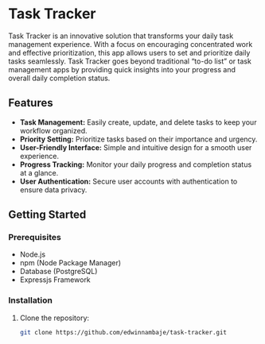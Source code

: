 # Task Tracker

Task Tracker is an innovative solution that transforms your daily task management experience. With a focus on encouraging concentrated work and effective prioritization, this app allows users to set and prioritize daily tasks seamlessly. Task Tracker goes beyond traditional “to-do list” or task management apps by providing quick insights into your progress and overall daily completion status.

## Features

- **Task Management:** Easily create, update, and delete tasks to keep your workflow organized.
- **Priority Setting:** Prioritize tasks based on their importance and urgency.
- **User-Friendly Interface:** Simple and intuitive design for a smooth user experience.
- **Progress Tracking:** Monitor your daily progress and completion status at a glance.
- **User Authentication:** Secure user accounts with authentication to ensure data privacy.

## Getting Started

### Prerequisites

- Node.js
- npm (Node Package Manager)
- Database (PostgreSQL)
- Expressjs Framework

### Installation

1. Clone the repository:

   ```bash
   git clone https://github.com/edwinnambaje/task-tracker.git
